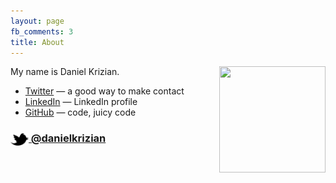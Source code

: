 ```yaml
---
layout: page
fb_comments: 3
title: About
---
```


<img src="https://media.licdn.com/mpr/mpr/shrink_200_200/p/1/000/1dd/031/134289b.jpg" width="170" height="170" align="right">

My name is Daniel Krizian.

- [Twitter](http://twitter.com/DanielKrizian) — a good way to make contact
- [LinkedIn](http://uk.linkedin.com/in/danielkrizian) — LinkedIn profile
- [GitHub](https://github.com/danielkrizian) — code, juicy code

### [<img src="/res/twitter.png" width="29" height="20" style="display:inline-block;vertical-align:middle"> @danielkrizian](http://twitter.com/DanielKrizian)
